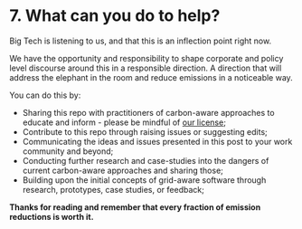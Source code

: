 # 7. What can you do to help?

Big Tech is listening to us, and that this is an inflection point right now.

We have the opportunity and responsibility to shape corporate and policy level discourse 
 around this in a responsible direction. A direction that will address the elephant in the room and reduce emissions in a noticeable way. 

You can do this by:
- Sharing this repo with practitioners of carbon-aware approaches to educate and inform - please be mindful of [our license](README.md#license);
- Contribute to this repo through raising issues or suggesting edits;
- Communicating the ideas and issues presented in this post to your work community and beyond;
- Conducting further research and case-studies into the dangers of current carbon-aware approaches and sharing those;
- Building upon the initial concepts of grid-aware software through research, prototypes, case studies, or feedback;

**Thanks for reading and remember that every fraction of emission reductions is worth it.**
